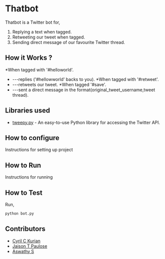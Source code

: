 # Thatbot
Thatbot is a Twitter bot for,
1. Replying a text when tagged. 
2. Retweeting our tweet when tagged.
3. Sending direct message of our favourite Twitter thread.
## How it Works ?
*When tagged with '#helloworld'.
* ---replies ('#hellowworld' backs to you).
*When tagged with '#retweet'.
* ---retweets our tweet.
*When tagged '#save'.
* ---sent a direct message in the format(original_tweet_username,tweet thread).
## Libraries used
- [tweepy.py](https://www.tweepy.org) - An easy-to-use Python library for accessing the Twitter API. 
## How to configure
Instructions for setting up project
## How to Run
Instructions for running
## How to Test 
Run,
```bash
python bot.py
```
## Contributors
- [Cyril C Kurian ](https://github.com/cyrilckurian)
- [Jaison T Paulose](https://github.com/Go4me)
- [Aswathy S ](https://github.com/Aswathys-28)




